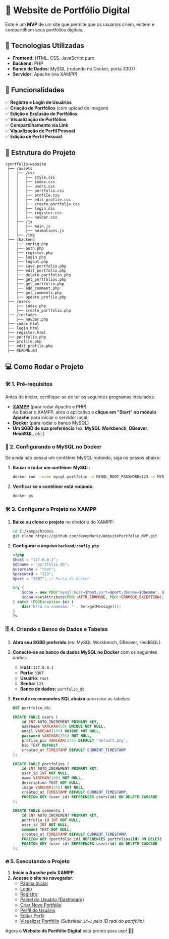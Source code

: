 # 📌 Website de Portfólio Digital

Este é um **MVP** de um site que permite que os usuários criem, editem e compartilhem seus portfólios digitais.

## 🚀 Tecnologias Utilizadas
- **Frontend:** HTML, CSS, JavaScript puro
- **Backend:** PHP
- **Banco de Dados:** MySQL (rodando no Docker, porta 3307)
- **Servidor:** Apache (via XAMPP)

## 📌 Funcionalidades
✅ **Registro e Login de Usuários**  
✅ **Criação de Portfólios** (com upload de imagem)  
✅ **Edição e Exclusão de Portfólios**  
✅ **Visualização de Portfólios**  
✅ **Compartilhamento via Link**  
✅ **Visualização de Perfil Pessoal**  
✅ **Edição de Perfil Pessoal**    

## 📂 Estrutura do Projeto
```
/portfolio-website
 ├── /assets
 │   ├── /css
 │   │   ├── style.css
 │   │   ├── index.css
 │   │   ├── users.css
 │   │   ├── portfolio.css
 │   │   ├── profile.css
 │   │   ├── edit_profile.css
 │   │   ├── create_portfolio.css
 │   │   ├── login.css
 │   │   ├── register.css
 │   │   ├── navbar.css
 │   ├── /js
 │   │   ├── main.js
 │   │   ├── animations.js
 │   ├── /img
 ├── /backend
 │   ├── config.php
 │   ├── auth.php
 │   ├── register.php
 │   ├── login.php
 │   ├── logout.php
 │   ├── save_portfolio.php
 │   ├── edit_portfolio.php
 │   ├── delete_portfolio.php
 │   ├── get_portfolios.php
 │   ├── get_portfolio.php
 │   ├── add_comment.php
 │   ├── get_comments.php
 │   ├── update_profile.php
 ├── /users
 │   ├── index.php
 │   ├── create_portfolio.php
 ├── /includes
 │   ├── navbar.php
 ├── index.html
 ├── login.html
 ├── register.html
 ├── portfolio.php
 ├── profile.php
 ├── edit_profile.php
 ├── README.md
 ```

## 💻 Como Rodar o Projeto

### 🛠 1. Pré-requisitos
Antes de iniciar, certifique-se de ter os seguintes programas instalados:

- **[XAMPP](https://www.apachefriends.org/pt_br/index.html)** (para rodar Apache e PHP)  
  Ao baixar o XAMPP, abra o aplicativo e **clique em "Start" no módulo Apache** para iniciar o servidor local.
- **[Docker](https://www.docker.com/get-started)** (para rodar o banco MySQL)
- **Um SGBD de sua preferência** (ex: **MySQL Workbench**, **DBeaver**, **HeidiSQL**, etc.)

### 🐳 2. Configurando o MySQL no Docker
Se ainda não possui um contêiner MySQL rodando, siga os passos abaixo:

1. **Baixar e rodar um contêiner MySQL**:
   ```sh
   docker run --name mysql-portfolio -e MYSQL_ROOT_PASSWORD=123 -e MYSQL_DATABASE=portfolio_db -p 3307:3306 -d mysql:latest
   ```

2. **Verificar se o contêiner está rodando**:
   ```sh
   docker ps
   ```

### 🛠 3. Configurar o Projeto no XAMPP

1. **Baixe ou clone o projeto** no diretório do XAMPP:
   ```sh
   cd C:/xampp/htdocs
   git clone https://github.com/devopMarkz/WebsitePortfolio_MVP.git
   ```

2. **Configurar o arquivo `backend/config.php`**  
   ```php
   <?php
   $host = "127.0.0.1";
   $dbname = "portfolio_db";
   $username = "root";
   $password = "123";
   $port = "3307"; // Porta do Docker

   try {
       $conn = new PDO("mysql:host=$host;port=$port;dbname=$dbname", $username, $password);
       $conn->setAttribute(PDO::ATTR_ERRMODE, PDO::ERRMODE_EXCEPTION);
   } catch (PDOException $e) {
       die("Erro na conexão: " . $e->getMessage());
   }
   ?>
   ```

### 🗄 4. Criando o Banco de Dados e Tabelas

1. **Abra seu SGBD preferido** (ex: MySQL Workbench, DBeaver, HeidiSQL).  
2. **Conecte-se ao banco de dados MySQL no Docker** com os seguintes dados:
   - **Host:** `127.0.0.1`
   - **Porta:** `3307`
   - **Usuário:** `root`
   - **Senha:** `123`
   - **Banco de dados:** `portfolio_db`  

3. **Execute os comandos SQL abaixo** para criar as tabelas:
   ```sql
   USE portfolio_db;

   CREATE TABLE users (
       id INT AUTO_INCREMENT PRIMARY KEY,
       username VARCHAR(50) UNIQUE NOT NULL,
       email VARCHAR(100) UNIQUE NOT NULL,
       password VARCHAR(255) NOT NULL,
       profile_pic VARCHAR(255) DEFAULT 'default.png',
       bio TEXT DEFAULT '',
       created_at TIMESTAMP DEFAULT CURRENT_TIMESTAMP
   );

   CREATE TABLE portfolios (
       id INT AUTO_INCREMENT PRIMARY KEY,
       user_id INT NOT NULL,
       name VARCHAR(100) NOT NULL,
       description TEXT NOT NULL,
       image VARCHAR(255) NOT NULL,
       created_at TIMESTAMP DEFAULT CURRENT_TIMESTAMP,
       FOREIGN KEY (user_id) REFERENCES users(id) ON DELETE CASCADE
   );

   CREATE TABLE comments (
       id INT AUTO_INCREMENT PRIMARY KEY,
       portfolio_id INT NOT NULL,
       user_id INT NOT NULL,
       comment TEXT NOT NULL,
       created_at TIMESTAMP DEFAULT CURRENT_TIMESTAMP,
       FOREIGN KEY (portfolio_id) REFERENCES portfolios(id) ON DELETE CASCADE,
       FOREIGN KEY (user_id) REFERENCES users(id) ON DELETE CASCADE
   );
   ```

### 🔥 5. Executando o Projeto
1. **Inicie o Apache pelo XAMPP**.
2. **Acesse o site no navegador**:
   - [Página Inicial](http://localhost/portfolio-website/)
   - [Login](http://localhost/portfolio-website/login.html)
   - [Registro](http://localhost/portfolio-website/register.html)
   - [Painel do Usuário (Dashboard)](http://localhost/portfolio-website/users/index.php)
   - [Criar Novo Portfólio](http://localhost/portfolio-website/users/create_portfolio.php)
   - [Perfil do Usuário](http://localhost/portfolio-website/profile.php)
   - [Editar Perfil](http://localhost/portfolio-website/edit_profile.php)
   - [Visualizar Portfólio](http://localhost/portfolio-website/portfolio.php?id=1) *(Substituir `id=1` pelo ID real do portfólio)*

Agora o **Website de Portfólio Digital** está pronto para uso! 🚀🔥
